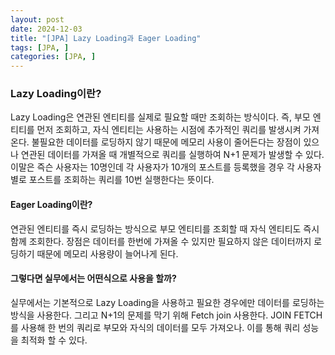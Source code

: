 ```yaml
---
layout: post
date: 2024-12-03
title: "[JPA] Lazy Loading과 Eager Loading"
tags: [JPA, ]
categories: [JPA, ]
---
```



### Lazy Loading이란?


Lazy Loading은 연관된 엔티티를 실제로 필요할 때만 조회하는 방식이다. 즉, 부모 엔티티를 먼저 조회하고, 자식 엔티티는 사용하는 시점에 추가적인 쿼리를 발생시켜 가져온다. 불필요한 데이터를 로딩하지 않기 때문에 메모리 사용이 줄어든다는 장점이 있으나 연관된 데이터를 가져올 때 개별적으로 쿼리를 실행하여 N+1 문제가 발생할 수 있다. 이말은 즉슨 사용자는 10명인데 각 사용자가 10개의 포스트를 등록했을 경우 각 사용자별로 포스트를 조회하는 쿼리를 10번 실행한다는 뜻이다. 


#### Eager Loading이란?


연관된 엔티티를 즉시 로딩하는 방식으로 부모 엔티티를 조회할 때 자식 엔티티도 즉시 함께 조회한다. 장점은 데이터를 한번에 가져올 수 있지만 필요하지 않은 데이터까지 로딩하기 때문에 메모리 사용량이 늘어나게 된다. 


#### 그렇다면 실무에서는 어떤식으로 사용을 할까?


실무에서는 기본적으로 Lazy Loading을 사용하고 필요한 경우에만 데이터를 로딩하는 방식을 사용한다. 그리고 N+1의 문제를 막기 위해 Fetch join 사용한다. JOIN FETCH를 사용해 한 번의 쿼리로 부모와 자식의 데이터를 모두 가져오나. 이를 통해 쿼리 성능을 최적화 할 수 있다. 

